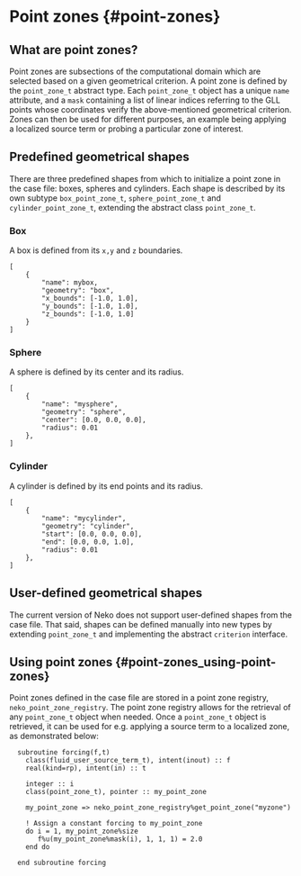 
# Point zones {#point-zones}
## What are point zones?

Point zones are subsections of the computational domain which are 
selected based on a given geometrical criterion. A point zone is 
defined by the `point_zone_t` abstract type. Each `point_zone_t` object has
a unique `name` attribute, and a `mask` containing a list of linear indices
referring to the GLL points whose coordinates verify the above-mentioned
geometrical criterion. Zones can then be used for different purposes, an example 
being applying a localized source term or probing a particular zone of interest.

## Predefined geometrical shapes

There are three predefined shapes from which to initialize a point zone in the
case file: boxes, spheres and cylinders. Each shape is described by its own
subtype `box_point_zone_t`, `sphere_point_zone_t` and `cylinder_point_zone_t`,
extending the abstract class `point_zone_t`.

### Box

A box is defined from its `x,y` and `z` boundaries.

~~~~~~~~~~~~~~~{.json}
[
    {
        "name": mybox,
        "geometry": "box",
        "x_bounds": [-1.0, 1.0],
        "y_bounds": [-1.0, 1.0],
        "z_bounds": [-1.0, 1.0]
    }
]
~~~~~~~~~~~~~~~
### Sphere

A sphere is defined by its center and its radius.

~~~~~~~~~~~~~~~{.json}
[
    {
        "name": "mysphere",
        "geometry": "sphere",
        "center": [0.0, 0.0, 0.0],
        "radius": 0.01
    },
]
~~~~~~~~~~~~~~~

### Cylinder

A cylinder is defined by its end points and its radius.

~~~~~~~~~~~~~~~{.json}
[
    {
        "name": "mycylinder",
        "geometry": "cylinder",
        "start": [0.0, 0.0, 0.0],
        "end": [0.0, 0.0, 1.0],
        "radius": 0.01
    },
]
~~~~~~~~~~~~~~~

## User-defined geometrical shapes

The current version of Neko does not support user-defined shapes from the case 
file. That said, shapes can be defined manually into new types by extending 
`point_zone_t` and implementing the abstract `criterion` interface.

## Using point zones {#point-zones_using-point-zones}

Point zones defined in the case file are stored in a point zone registry, 
`neko_point_zone_registry`. The point zone registry allows for the retrieval of
any `point_zone_t` object when needed. Once a `point_zone_t` object is 
retrieved, it can be used for e.g. applying a source term to a localized zone, as demonstrated below:
```fortan
  subroutine forcing(f,t)
    class(fluid_user_source_term_t), intent(inout) :: f
    real(kind=rp), intent(in) :: t

    integer :: i
    class(point_zone_t), pointer :: my_point_zone
    
    my_point_zone => neko_point_zone_registry%get_point_zone("myzone")

    ! Assign a constant forcing to my_point_zone
    do i = 1, my_point_zone%size
       f%u(my_point_zone%mask(i), 1, 1, 1) = 2.0
    end do

  end subroutine forcing
```
